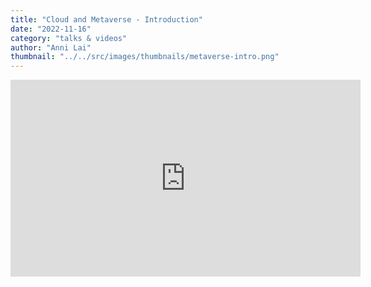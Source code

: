 ```yaml
---
title: "Cloud and Metaverse - Introduction"
date: "2022-11-16"
category: "talks & videos"
author: "Anni Lai"
thumbnail: "../../src/images/thumbnails/metaverse-intro.png"
---
```



<iframe  width="560" height="315" src="https://player.vimeo.com/video/773978115?h=a1921faca1" frameborder="0"></iframe>